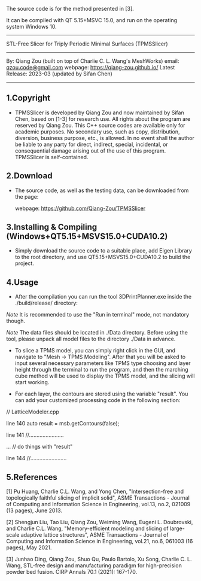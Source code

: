 The source code is for the method presented in [3].

It can be compiled with QT 5.15+MSVC 15.0, and run on the operating system Windows 10.


*****************************************************************
STL-Free Slicer for Triply Periodic Minimal Surfaces (TPMSSlicer)
*****************************************************************
By: Qiang Zou (built on top of Charlie C. L. Wang's MeshWorks)
email: qzou.code@gmail.com
webpage: https://qiang-zou.github.io/
Latest Release: 2023-03 (updated by Sifan Chen)
*****************************************************************

1.Copyright
-----------

- TPMSSlicer is developed by Qiang Zou and now maintained by Sifan Chen, based on [1-3] for research use. All rights about the program are reserved by Qiang Zou. This C++ source codes are available only for academic purposes. No secondary use, such as copy, distribution, diversion, business purpose, etc., is allowed. In no event shall the author be liable to any party for direct, indirect, special, incidental, or consequential damage arising out of the use of this program. TPMSSlicer is self-contained. 


2.Download
----------

- The source code, as well as the testing data, can be downloaded from the page: 
  
  webpage: https://github.com/Qiang-Zou/TPMSSlicer


3.Installing & Compiling (Windows+QT5.15+MSVS15.0+CUDA10.2)
-------------------------------------------

- Simply download the source code to a suitable place, add Eigen Library to the root directory, and use QT5.15+MSVS15.0+CUDA10.2 to build the project.



4.Usage
-------

- After the compilation you can run the tool 3DPrintPlanner.exe inside the ./build/release/ directory:

*Note* It is recommended to use the "Run in terminal" mode, not mandatory though.

*Note* The data files should be located in ./Data directory. Before using the tool, please unpack all model files to the directory ./Data in advance.

- To slice a TPMS model, you can simply right click in the GUI, and navigate to "Mesh -> TPMS Modeling". After that you will be asked to input several necessary parameters like TPMS type choosing and layer height through the terminal to run the program, and then the marching cube method will be used to display the TPMS model, and the slicing will start working.

- For each layer, the contours are stored using the variable "result". You can add your customized processing code in the following section:

// LatticeModeler.cpp

line 140   auto result = msb.getContours(false);

line 141   //.......................

...        	// do things with "result"

line 144  //........................


5.References
-------

[1] Pu Huang, Charlie C.L. Wang, and Yong Chen, "Intersection-free and topologically faithful slicing of implicit solid", ASME Transactions - Journal of Computing and Information Science in Engineering, vol.13, no.2, 021009 (13 pages), June 2013.

[2] Shengjun Liu, Tao Liu, Qiang Zou, Weiming Wang, Eugeni L. Doubrovski, and Charlie C.L. Wang, "Memory-efficient modeling and slicing of large-scale adaptive lattice structures", ASME Transactions - Journal of Computing and Information Science in Engineering, vol.21, no.6, 061003 (16 pages), May 2021.

[3] Junhao Ding, Qiang Zou, Shuo Qu, Paulo Bartolo, Xu Song, Charlie C. L. Wang, STL-free design and manufacturing paradigm for high-precision powder bed fusion. CIRP Annals 70.1 (2021): 167-170.

